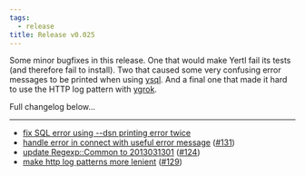 ```yaml
---
tags:
  - release
title: Release v0.025
---
```


Some minor bugfixes in this release. One that would make Yertl
fail its tests (and therefore fail to install). Two that caused some
very confusing error messages to be printed when using
[ysql](/pod/ysql.html). And a final one that made it hard to use the
HTTP log pattern with [ygrok](/pod/ygrok.html).

Full changelog below...

---

* [fix SQL error using --dsn printing error twice](https://github.com/preaction/ETL-Yertl/commit/72ddcae4449deb0eac3aa38b59eee6d9195e82dc)
* [handle error in connect with useful error message](https://github.com/preaction/ETL-Yertl/commit/0218234274315114acda42691ce81012f787bab6) ([#131](https://github.com/preaction/ETL-Yertl/issues/131))
* [update Regexp::Common to 2013031301](https://github.com/preaction/ETL-Yertl/commit/1fe4dce56b49c2675745701dd10d42e4b1e0375c) ([#124](https://github.com/preaction/ETL-Yertl/issues/124))
* [make http log patterns more lenient](https://github.com/preaction/ETL-Yertl/commit/29dded382f2a410b0cd036c0b78c513fc8111de1) ([#129](https://github.com/preaction/ETL-Yertl/issues/129))
